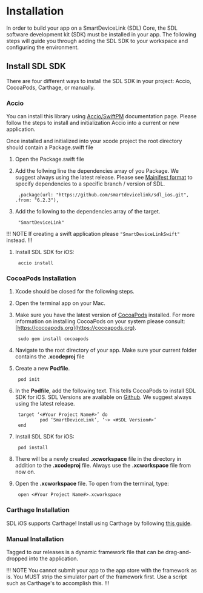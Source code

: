 # Installation
In order to build your app on a SmartDeviceLink (SDL) Core, the SDL software development kit (SDK) must be installed in your app. The following steps will guide you through adding the SDL SDK to your workspace and configuring the environment.

## Install SDL SDK
There are four different ways to install the SDL SDK in your project: Accio, CocoaPods, Carthage, or manually.

### Accio

You can install this library using [Accio/SwiftPM](https://github.com/JamitLabs/Accio) documentation page.  Please follow the steps to install and initialization Accio into a current or new application. 

Once installed and initialized into your xcode project the root directory should contain a Package.swift file

1. Open the Package.swift file 
2. Add the follwing line the dependencies array of you Package. We suggest always using the latest release. 
    Please see [Mainifest format](https://github.com/apple/swift-package-manager/blob/master/Documentation/PackageDescriptionV4.md) to specify dependencies to a specific branch / version of SDL.

        .package(url: "https://github.com/smartdevicelink/sdl_ios.git", .from: "6.2.3"),
            
3. Add the following to the dependencies array of the target.

        "SmartDeviceLink"
            
!!! NOTE
If creating a swift application please `"SmartDeviceLinkSwift"` instead.
!!!

1. Install SDL SDK for iOS: 

        accio install
            
### CocoaPods Installation

1. Xcode should be closed for the following steps.
1. Open the terminal app on your Mac.
1. Make sure you have the latest version of [CocoaPods](https://cocoapods.org) installed. For more information on installing CocoaPods on your system please consult: [https://cocoapods.org](https://cocoapods.org).

        sudo gem install cocoapods

1. Navigate to the root directory of your app. Make sure your current folder contains the **.xcodeproj** file
1. Create a new **Podfile**.

        pod init

1. In the **Podfile**, add the following text. This tells CocoaPods to install SDL SDK for iOS. SDL Versions are available on [Github](https://github.com/smartdevicelink/sdl_ios/releases). We suggest always using the latest release.

        target ‘<#Your Project Name#>’ do
                pod ‘SmartDeviceLink’, ‘~> <#SDL Version#>’
        end
    
1. Install SDL SDK for iOS: 

        pod install

1. There will be a newly created **.xcworkspace** file in the directory in addition to the **.xcodeproj** file. Always use the **.xcworkspace** file from now on.
1. Open the **.xcworkspace** file. To open from the  terminal, type:  

        open <#Your Project Name#>.xcworkspace


### Carthage Installation
SDL iOS supports Carthage! Install using Carthage by following [this guide](https://github.com/Carthage/Carthage#adding-frameworks-to-an-application).

### Manual Installation
Tagged to our releases is a dynamic framework file that can be drag-and-dropped into the application. 

!!! NOTE
You cannot submit your app to the app store with the framework as is. You MUST strip the simulator part of the framework first. Use a script such as Carthage's to accomplish this.
!!!
